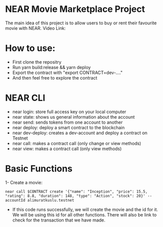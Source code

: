# NEAR Movie Marketplace Project
The main idea of this project is to allow users to buy or rent their favourite movie with NEAR.
Video Link: 

# How to use:
* First clone the repositry
* Run yarn build:release && yarn deploy 
* Export the contract with "export CONTRACT=dev-...."
* And then feel free to explore the contract

# NEAR CLI
* near login: store full access key on your local computer
* near state: shows us general information about the account
* near send: sends tokens from one account to another
* near deploy: deploy a smart contract to the blockchain
* near dev-deploy: creates a dev-account and deploy a contract on Testnet
* near call: makes a contract call (only change or view methods)
* near view: makes a contract call (only view methods)

# Basic Functions

1- Create a movie:
```
near call $CONTRACT create '{"name": "Inception", "price": 15.5, "rating": 8.8, "duration": 148, "type": "Action", "stock": 20}' --accountId alimuratkuslu.testnet
```
* If this code runs successfully, we will create the movie and the id for it. We will be using this id for all other functions. There will also be link to check for the transaction that we have made. 




